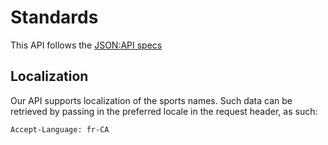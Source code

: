 # Standards

This API follows the [JSON:API specs](https://jsonapi.org)

## Localization

Our API supports localization of the sports names. Such data can be retrieved by
passing in the preferred locale in the request header, as such:

`Accept-Language: fr-CA`
